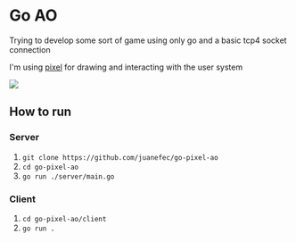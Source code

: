 # Go AO

Trying to develop some sort of game using only go and a basic tcp4 socket connection

I'm using [pixel](https://github.com/faiface/pixel "Pixel Github") for drawing and interacting with the user system

![](demo.gif)

## How to run
### Server
1. ``git clone https://github.com/juanefec/go-pixel-ao``
2. ``cd go-pixel-ao``
3. ``go run ./server/main.go``
### Client

1. ``cd go-pixel-ao/client``
2. ``go run .``